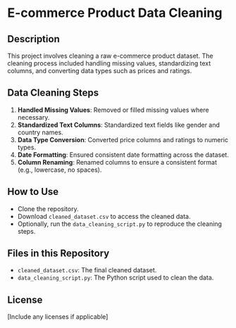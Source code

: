 # E-commerce Product Data Cleaning

## Description
This project involves cleaning a raw e-commerce product dataset. The cleaning process included handling missing values, standardizing text columns, and converting data types such as prices and ratings.

## Data Cleaning Steps
1. **Handled Missing Values**: Removed or filled missing values where necessary.
2. **Standardized Text Columns**: Standardized text fields like gender and country names.
3. **Data Type Conversion**: Converted price columns and ratings to numeric types.
4. **Date Formatting**: Ensured consistent date formatting across the dataset.
5. **Column Renaming**: Renamed columns to ensure a consistent format (e.g., lowercase, no spaces).

## How to Use
- Clone the repository.
- Download `cleaned_dataset.csv` to access the cleaned data.
- Optionally, run the `data_cleaning_script.py` to reproduce the cleaning steps.

## Files in this Repository
- `cleaned_dataset.csv`: The final cleaned dataset.
- `data_cleaning_script.py`: The Python script used to clean the data.

## License
[Include any licenses if applicable]

